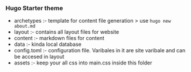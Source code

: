### Hugo Starter theme
  - archetypes :- template for content file generation
                > use `hugo new about.md`
  - layout :- contains all layout files for website
  - content :- markdown files for content
  - data :- kinda local database
  - config.toml :- configuration file. Varibales in it are site varibale and can be accesed in layout 
  - assets :- keep your all css into main.css inside this folder
             
